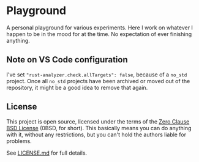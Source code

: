 # Playground

A personal playground for various experiments. Here I work on whatever I happen
to be in the mood for at the time. No expectation of ever finishing anything.

## Note on VS Code configuration

I've set `"rust-analyzer.check.allTargets": false`, because of a `no_std`
project. Once all `no_std` projects have been archived or moved out of the
repository, it might be a good idea to remove that again.

## License

This project is open source, licensed under the terms of the
[Zero Clause BSD License] (0BSD, for short). This basically means you can do
anything with it, without any restrictions, but you can't hold the authors
liable for problems.

See [LICENSE.md] for full details.

[Zero Clause BSD License]: https://opensource.org/licenses/0BSD
[LICENSE.md]: LICENSE.md
